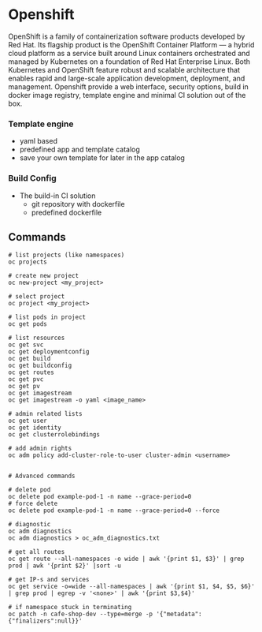 # Openshift

OpenShift is a family of containerization software products developed by Red Hat. Its flagship product is the OpenShift Container Platform — a hybrid cloud platform as a service built around Linux containers orchestrated and managed by Kubernetes on a foundation of Red Hat Enterprise Linux. Both Kubernetes and OpenShift feature robust and scalable architecture that enables rapid and large-scale application development, deployment, and management. Openshift provide a web interface, security options, build in docker image registry, template engine and minimal CI solution out of the box.

### Template engine
- yaml based
- predefined app and template catalog
- save your own template for later in the app catalog

### Build Config
- The build-in CI solution
    - git repository with dockerfile
    - predefined dockerfile

## Commands
```
# list projects (like namespaces)
oc projects

# create new project
oc new-project <my_project>

# select project
oc project <my_project>

# list pods in project
oc get pods

# list resources
oc get svc
oc get deploymentconfig
oc get build
oc get buildconfig
oc get routes
oc get pvc
oc get pv
oc get imagestream 
oc get imagestream -o yaml <image_name>

# admin related lists
oc get user
oc get identity
oc get clusterrolebindings

# add admin rights
oc adm policy add-cluster-role-to-user cluster-admin <username>


# Advanced commands

# delete pod
oc delete pod example-pod-1 -n name --grace-period=0
# force delete
oc delete pod example-pod-1 -n name --grace-period=0 --force

# diagnostic
oc adm diagnostics
oc adm diagnostics > oc_adm_diagnostics.txt

# get all routes
oc get route --all-namespaces -o wide | awk '{print $1, $3}' | grep prod | awk '{print $2}' |sort -u

# get IP-s and services
oc get service -o=wide --all-namespaces | awk '{print $1, $4, $5, $6}' | grep prod | egrep -v '<none>' | awk '{print $3,$4}'

# if namespace stuck in terminating
oc patch -n cafe-shop-dev --type=merge -p '{"metadata": {"finalizers":null}}'
```